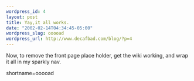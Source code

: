 ```yaml
--- 
wordpress_id: 4
layout: post
title: Yay,it all works.
date: "2002-02-14T04:34:45-05:00"
wordpress_slug: ooooad
wordpress_url: http://www.decafbad.com/blog/?p=4
---
```

Now, to remove the front page place holder, get the wiki working, and wrap it all in my sparkly nav.
<!--more-->
shortname=ooooad
